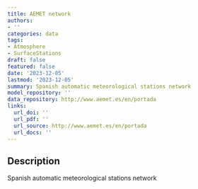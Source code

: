 ```yaml
---
title: AEMET network
authors:
- ''
categories: data
tags:
- Atmosphere
- SurfaceStations
draft: false
featured: false
date: '2023-12-05'
lastmod: '2023-12-05'
summary: Spanish automatic meteorological stations network
model_repository: ''
data_repository: http://www.aemet.es/en/portada
links:
  url_doi: ''
  url_pdf: ''
  url_source: http://www.aemet.es/en/portada
  url_docs: ''
---
```


## Description

Spanish automatic meteorological stations network

